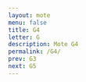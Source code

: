 ```yaml
---
layout: mote
menu: false
title: G4
letter: G
description: Mote G4
permalink: /G4/
prev: G3
next: G5
---
```

